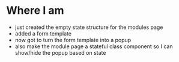 # Where I am

- just created the empty state structure for the modules page
- added a form template
- now got to turn the form template into a popup
- also make the module page a stateful class component so I can show/hide the popup based on state